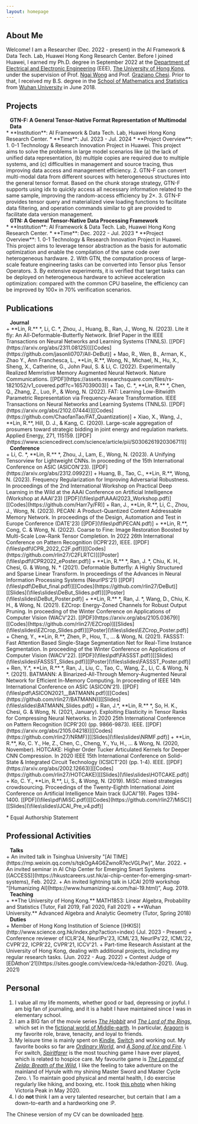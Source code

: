 ```yaml
---
layout: homepage
---
```


## About Me

Welcome! I am a Researcher (Dec. 2022 - present) in the AI Framework & Data Tech. Lab, Huawei Hong Kong Research Center. Before I joined Huawei, I earned my Ph.D. degree in September 2022 at the [Department of Electrical and Electronic Engineering](https://www.eee.hku.hk/) (EEE), [The University of Hong Kong](https://www.hku.hk/), under the supervision of Prof. [Ngai Wong](https://www.eee.hku.hk/~nwong/) and Prof. [Graziano Chesi](https://www.eee.hku.hk/~chesi/). Prior to that, I received my B.S. degree in the [School of Mathematics and Statistics](http://maths.whu.edu.cn/Englishversion/) from [Wuhan University](https://en.whu.edu.cn/) in June 2018.

## Projects
<h4 style="margin:0 10px 0;">GTN-F: A General Tensor-Native Format Representation of Multimodal Data</h4>
* **Institution**: AI Framework & Data Tech. Lab, Huawei Hong Kong Research Center.
* **Time**: Jul. 2023 - Jul. 2024
* **Project Overview**: 
	1. 0-1 Technology & Research Innovation Project in Huawei. This project aims to solve the problems in large model scenarios like (a) the lack of unified data representation, (b) multiple copies are required due to multiple systems, and (c) difficulties in management and source tracing, thus improving data access and management efficiency.
	2. GTN-F can convert multi-modal data from different sources with heterogeneous structures into the general tensor format. Based on the chunk storage strategy, GTN-F supports using idx to quickly access all necessary information related to the same sample, improving the random-access efficiency by 2×. 
	3. GTN-F provides tensor query and materialized view loading functions to facilitate data filtering, and operation commands similar to git are provided to facilitate data version management.
<h4 style="margin:0 10px 0;">GTN: A General Tensor-Native Data Processing Framework</h4>
* **Institution**: AI Framework & Data Tech. Lab, Huawei Hong Kong Research Center.
* **Time**: Dec. 2022 - Jul. 2023
* **Project Overview**: 
	1. 0-1 Technology & Research Innovation Project in Huawei. This project aims to leverage tensor abstraction as the basis for automatic optimization and enable the compilation of the same code over heterogeneous hardware.  
	2. With GTN, the computation process of large-scale feature engineering tasks can be converted into Tensor plus Tensor Operators.
	3. By extensive experiments, it is verified that target tasks can be deployed on heterogeneous hardware to achieve acceleration optimization: compared with the common CPU baseline, the efficiency can be improved by 100× in 70% verification scenarios.


## Publications
<h4 style="margin:0 10px 0;">Journal</h4>
+ **Lin, R.** *, Li, C. *, Zhou, J., Huang, B., Ran, J., Wong, N. (2023). Lite it fly: An All-Deformable-Butterfly Network. Brief Paper in the IEEE Transactions on Neural Networks and Learning Systems (TNNLS). [[PDF](https://arxiv.org/abs/2311.08125)][[Codes](https://github.com/jasonli0707/All-DeBut)]
+ Mao, R., Wen, B., Arman, K., Zhao Y., Ann Franchesca, L., **Lin, R.**, Wong, N., Michael, N., Hu, X., Sheng, X., Catherine, G., John Paul, S. & Li, C. (2022). Experimentally Realized Memristive Memory Augmented Neural Network. Nature Communications. [[PDF](https://assets.researchsquare.com/files/rs-1821052/v1_covered.pdf?c=1657039003)]
+ Tao, C. *, **Lin, R.** *, Chen, Q., Zhang, Z., Luo, P., & Wong, N. (2022). FAT: Learning Low-Bitwidth Parametric Representation via Frequency-Aware Transformation. IEEE Transactions on Neural Networks and Learning Systems (TNNLS). [[PDF](https://arxiv.org/abs/2102.07444)][[Codes](https://github.com/ChaofanTao/FAT_Quantization)]
+ Xiao, X., Wang, J., **Lin, R.**, Hill, D. J., & Kang, C. (2020). Large-scale aggregation of prosumers toward strategic bidding in joint energy and regulation markets. Applied Energy, 271, 115159. [[PDF](https://www.sciencedirect.com/science/article/pii/S0306261920306711)]

<h4 style="margin:0 10px 0;">Conference</h4>
+ Li, C. *, **Lin, R.** *, Zhou, J., Lam, E., Wong, N. (2023). A Unifying Tensorview for Lightweight CNNs. In proceeding of the 15th International Conference on ASIC (ASICON'23). [[PDF](https://arxiv.org/abs/2312.09922)]
+ Huang, B., Tao, C., **Lin, R.**, Wong, N. (2023). Frequency Regularization for Improving Adversarial Robustness. In proceedings of the 2nd International Workshop on Practical Deep Learning in the Wild at the AAAI Conference on Artificial Intelligence (Workshop at AAAI'23) [[PDF](\files\pdf\AAAI2023_Workshop.pdf)][[Codes](https://github.com/Harr7y/FR)]
+ Ran, J., **Lin, R.**, Li, C., Zhou, J., Wong, N. (2023). PECAN: A Product-Quantized Content Addressable Memory Network. In proceedings of the Design, Automation and Test in Europe Conference (DATE'23) [[PDF](\files\pdf\PECAN.pdf)]
+ **Lin, R.**, Cong, C. & Wong, N. (2022). Coarse to Fine: Image Restoration Boosted by Multi-Scale Low-Rank Tensor Completion. In 2022 26th International Conference on Pattern Recognition (ICPR'22), IEEE.  [[PDF](\files\pdf\ICPR_2022_C2F.pdf)][[Codes](https://github.com/rlin27/C2FLRTC)][[Poster](\files\pdf\ICPR2022_ePoster.pdf)]
+ **Lin, R.** *, Ran, J. *, Chiu, K. H., Chesi, G. & Wong, N. * (2021). Deformable Butterfly: A Highly Structured and Sparse Linear Transform. In proceedings of the Advances in Neural Information Processing Systems (NeurIPS'21) [[PDF](\files\pdf\DeBut_final.pdf)][[Codes](https://github.com/rlin27/DeBut)][[Slides](\files\slides\DeBut_Slides.pdf)][[Poster](\files\slides\DeBut_Poster.pdf)]
+ **Lin, R.** *, Ran, J. *, Wang, D., Chiu, K. H., & Wong, N. (2021). EZCrop: Energy-Zoned Channels for Robust Output Pruning. In proceeding of the Winter Conference on Applications of Computer Vision (WACV'22). [[PDF](https://arxiv.org/abs/2105.03679)][[Codes](https://github.com/rlin27/EZCrop)][[Slides](\files\slides\EZCrop_Slides.pdf)][[Poster](\files\slides\EZCrop_Poster.pdf)]
+ Cheng, Y., **Lin, R.**, Zhen, P., Hou, T., ... & Wong, N. (2021). FASSST: Fast Attention Based Single-Stage Segmentation Net for Real-Time Instance Segmentation. In proceeding of the Winter Conference on Applications of Computer Vision (WACV'22). [[PDF](\files\pdf\FASSST.pdf)][[Slides](\files\slides\FASSST_Slides.pdf)][[Poster](\files\slides\FASSST_Poster.pdf)]
+ Ren, Y.*, **Lin, R.** *, Ran, J., Liu, C., Tao, C., Wang, Z., Li, C. & Wong, N *. (2021). BATMANN: A Binarized-All-Through Memory-Augmented Neural Network for Efficient In-Memory Computing. In proceeding of IEEE 14th International Conference on ASIC (ASICON'21). [[PDF](\files\pdf\ASICON2021__BATMANN.pdf)][[Codes](https://github.com/rlin27/BATMANN)][[Slides](\files\slides\BATMANN_Slides.pdf)]
+ Ran, J.*, **Lin, R.** *, So, H. K., Chesi, G. & Wong, N. (2021, January). Exploiting Elasticity in Tensor Ranks for Compressing Neural Networks. In 2020 25th International Conference on Pattern Recognition (ICPR'20) (pp. 9866-9873). IEEE. [[PDF](https://arxiv.org/abs/2105.04218)][[Codes](https://github.com/rlin27/NRMF)][[Slides](\files\slides\NRMF.pdf)]
+ **Lin, R.**, Ko, C. Y., He, Z., Chen, C., Cheng, Y., Yu, H., ... & Wong, N. (2020, November). HOTCAKE: Higher Order Tucker Articulated Kernels for Deeper CNN Compression. In 2020 IEEE 15th International Conference on Solid-State & Integrated Circuit Technology (ICSICT'20) (pp. 1-4). IEEE. [[PDF](https://arxiv.org/abs/2002.12663)][[Codes](https://github.com/rlin27/HOTCAKE)][[Slides](\files\slides\HOTCAKE.pdf)]
+ Ko, C. Y., **Lin, R.**, Li, S., & Wong, N. (2019). MiSC: mixed strategies crowdsourcing. Proceedings of the Twenty-Eighth International Joint Conference on Artificial Intelligence Main track (IJCAI'19). Pages 1394-1400. [[PDF](\files\pdf\MiSC.pdf)][[Codes](https://github.com/rlin27/MiSC)][[Slides](\files\slides\IJCAI_Pre_v4.pdf)]

\* Equal Authorship Statement

## Professional Activities
<h4 style="margin:0 10px 0;">Talks</h4>
+ An invited talk in Tsinghua University "[AI TIME](https://mp.weixin.qq.com/s/tqkOgA4G6ZwnoR7ecVGLPw)", Mar. 2022.
+ An invited seminar in AI Chip Center for Emerging Smart Systems [(ACCESS)](https://hkustcareers.ust.hk/ai-chip-center-for-emerging-smart-systems), Feb. 2022.
+ An invited lightning talk in IJCAI 2019 workshop “[Humanizing AI](https://www.humanizing-ai.com/hai-19.html)”, Aug. 2019.

<h4 style="margin:0 10px 0;">Teaching</h4>
+ **The University of Hong Kong.** MATH1853: Linear Algebra, Probability and Statistics (Tutor, Fall 2019, Fall 2020, Fall 2021)
+ **Wuhan University.** Advanced Algebra and Analytic Geometry (Tutor, Spring 2018)

<h4 style="margin:0 10px 0;">Duties</h4>
+ Member of Hong Kong Institution of Science [(HKIS)](http://www.science.org.hk/index.php?action=index) (Jul. 2023 - Present)
+ Conference reviewer of ICLR'24, NeurIPs'23, ICML'23, NeurIPs'22, ICML'22, CVPR'22, ICPR'22, CVPR'21, ICCV'21.
+ Part-time Research Assistant at the University of Hong Kong, dealing with additional projects, including my regular research tasks. (Jun. 2022 - Aug. 2022)
+ Contest Judge of [EDAthon'21](https://sites.google.com/view/ceda-hk/edathon-2021). (Aug. 2021)

## Personal
1. I value all my life moments, whether good or bad, depressing or joyful. I am big fan of journaling, and it is a habit I have maintained since I was in elementary school.
2. I am a BIG fan of the movie series [*The Hobbit*](https://en.wikipedia.org/wiki/The_Hobbit_(film_series)) and [*The Lord of the Rings*](https://en.wikipedia.org/wiki/The_Lord_of_the_Rings_(film_series)), which set in the [fictional world of Middle-earth](https://en.wikipedia.org/wiki/Middle-earth_in_film). In particular, [Aragorn](https://en.wikipedia.org/wiki/Aragorn) is my favorite role, brave, tenacity, and loyal to friends.
3. My leisure time is mainly spent on [Kindle](https://www.amazon.com/Kindle-eBooks/b?ie=UTF8&node=154606011), [Switch](https://www.nintendo.com/switch/) and working out. My favorite books so far are [*Ordinary World*](https://en.wikipedia.org/wiki/Ordinary_World_(novel)), and [*A Song of Ice and Fire*](https://en.wikipedia.org/wiki/A_Song_of_Ice_and_Fire). \\
    For switch, [*Spiritfarer*](https://www.nintendo.com/games/detail/spiritfarer-switch/) is the most touching game I have ever played, which is related to hospice care. My favourite game is [*The Legend of Zelda: Breath of the Wild*](https://www.zelda.com/breath-of-the-wild/), I like the feeling to take adventure on the mainland of Hyrule with my shining Master Sword and Master Cycle Zero. \\
    To maintain good physical and mental health, I do exercise regularly like hiking, and boxing, etc. I took [this photo](\files\fig\Victoria_Peak.jpg) when hiking Victoria Peak in May 2020.
4. I do **not** think I am a very talented researcher, but certain that I am a down-to-earth and a hardworking one :P.

The Chinese version of my CV can be downloaded [here](./files/pdf/LINRUI_CV_Chinese_2024.pdf).